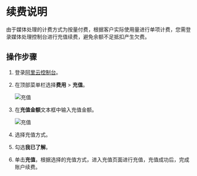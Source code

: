 # 续费说明

由于媒体处理的计费方式为按量付费，根据客户实际使用量进行单项计费，您需登录媒体处理控制台进行充值续费，避免余额不足抵扣产生欠费。

## 操作步骤

1.  登录[阿里云控制台](https://homenew.console.aliyun.com/)。
2.  在顶部菜单栏选择**费用** \> **充值**。

    ![充值](https://static-aliyun-doc.oss-accelerate.aliyuncs.com/assets/img/zh-CN/7017635161/p245804.png)

3.  在**充值金额**文本框中输入充值金额。

    ![充值](https://static-aliyun-doc.oss-accelerate.aliyuncs.com/assets/img/zh-CN/7017635161/p245806.png)

4.  选择充值方式。
5.  勾选**我已了解**。
6.  单击**充值**，根据选择的充值方式，进入充值页面进行充值，充值成功后，完成账户续费。

